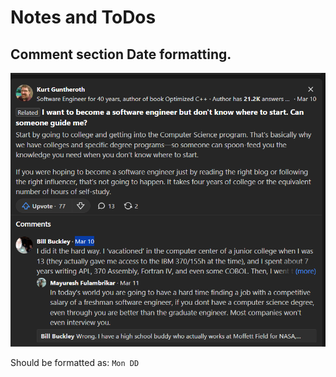 # Notes and ToDos

## Comment section Date formatting.

![alt text](image.png)

Should be formatted as: `Mon DD`